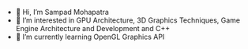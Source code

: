 - 👋 Hi, I’m Sampad Mohapatra
- 👀 I’m interested in GPU Architecture, 3D Graphics Techniques, Game Engine Architecture and Development and C++
- 🌱 I’m currently learning OpenGL Graphics API

<!---
sampadmohapatra/sampadmohapatra is a ✨ special ✨ repository because its `README.md` (this file) appears on your GitHub profile.
You can click the Preview link to take a look at your changes.
--->
